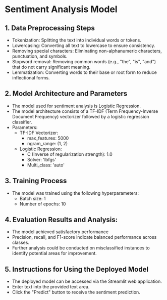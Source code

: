 # Sentiment Analysis Model

## 1. Data Preprocessing Steps

  - Tokenization: Splitting the text into individual words or tokens.
  - Lowercasing: Converting all text to lowercase to ensure consistency.
  - Removing special characters: Eliminating non-alphanumeric characters, punctuation, and symbols.
  - Stopword removal: Removing common words (e.g., "the", "is", "and") that do not carry significant meaning.
  - Lemmatization: Converting words to their base or root form to reduce inflectional forms.

## 2. Model Architecture and Parameters

- The model used for sentiment analysis is Logistic Regression.
- The model architecture consists of a TF-IDF (Term Frequency-Inverse Document Frequency) vectorizer followed by a logistic regression classifier.
- Parameters:
  - TF-IDF Vectorizer:
    - max_features: 5000
    - ngram_range: (1, 2)
  - Logistic Regression:
    - C (Inverse of regularization strength): 1.0
    - Solver: 'lbfgs'
    - Multi_class: 'auto'

## 3. Training Process

- The model was trained using the following hyperparameters:
  - Batch size: 1
  - Number of epochs: 10
    
## 4. Evaluation Results and Analysis:

  - The model achieved satisfactory performance
  - Precision, recall, and F1-score indicate balanced performance across classes.
  - Further analysis could be conducted on misclassified instances to identify potential areas for improvement.

## 5. Instructions for Using the Deployed Model

- The deployed model can be accessed via the Streamlit web application.
- Enter text into the provided text area.
- Click the "Predict" button to receive the sentiment prediction.
